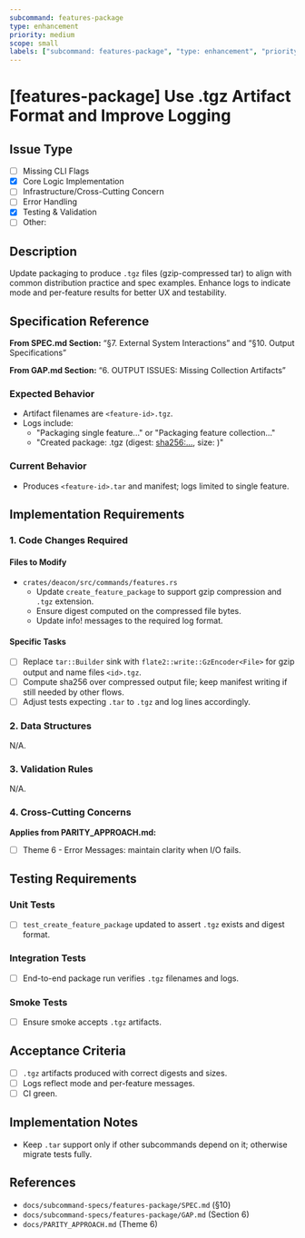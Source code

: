 ```yaml
---
subcommand: features-package
type: enhancement
priority: medium
scope: small
labels: ["subcommand: features-package", "type: enhancement", "priority: medium", "scope: small"]
---
```


# [features-package] Use .tgz Artifact Format and Improve Logging

## Issue Type
- [ ] Missing CLI Flags
- [x] Core Logic Implementation
- [ ] Infrastructure/Cross-Cutting Concern
- [ ] Error Handling
- [x] Testing & Validation
- [ ] Other: 

## Description
Update packaging to produce `.tgz` files (gzip-compressed tar) to align with common distribution practice and spec examples. Enhance logs to indicate mode and per-feature results for better UX and testability.

## Specification Reference

**From SPEC.md Section:** “§7. External System Interactions” and “§10. Output Specifications”

**From GAP.md Section:** “6. OUTPUT ISSUES: Missing Collection Artifacts”

### Expected Behavior
- Artifact filenames are `<feature-id>.tgz`.
- Logs include:
  - "Packaging single feature..." or "Packaging feature collection..."
  - "Created package: <id>.tgz (digest: <sha256:...>, size: <bytes>)"

### Current Behavior
- Produces `<feature-id>.tar` and manifest; logs limited to single feature.

## Implementation Requirements

### 1. Code Changes Required

#### Files to Modify
- `crates/deacon/src/commands/features.rs`
  - Update `create_feature_package` to support gzip compression and `.tgz` extension.
  - Ensure digest computed on the compressed file bytes.
  - Update info! messages to the required log format.

#### Specific Tasks
- [ ] Replace `tar::Builder` sink with `flate2::write::GzEncoder<File>` for gzip output and name files `<id>.tgz`.
- [ ] Compute sha256 over compressed output file; keep manifest writing if still needed by other flows.
- [ ] Adjust tests expecting `.tar` to `.tgz` and log lines accordingly.

### 2. Data Structures
N/A.

### 3. Validation Rules
N/A.

### 4. Cross-Cutting Concerns

**Applies from PARITY_APPROACH.md:**
- [ ] Theme 6 - Error Messages: maintain clarity when I/O fails.

## Testing Requirements

### Unit Tests
- [ ] `test_create_feature_package` updated to assert `.tgz` exists and digest format.

### Integration Tests
- [ ] End-to-end package run verifies `.tgz` filenames and logs.

### Smoke Tests
- [ ] Ensure smoke accepts `.tgz` artifacts.

## Acceptance Criteria
- [ ] `.tgz` artifacts produced with correct digests and sizes.
- [ ] Logs reflect mode and per-feature messages.
- [ ] CI green.

## Implementation Notes
- Keep `.tar` support only if other subcommands depend on it; otherwise migrate tests fully.

## References
- `docs/subcommand-specs/features-package/SPEC.md` (§10)
- `docs/subcommand-specs/features-package/GAP.md` (Section 6)
- `docs/PARITY_APPROACH.md` (Theme 6)
